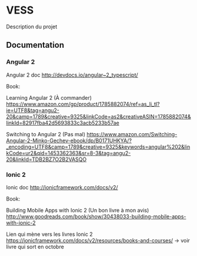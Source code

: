 # VESS
Description du projet

## Documentation
### Angular 2

Angular 2 doc http://devdocs.io/angular~2_typescript/

Book:

Learning Angular 2 (À commander) https://www.amazon.com/gp/product/1785882074/ref=as_li_tl?ie=UTF8&tag=angu2-20&camp=1789&creative=9325&linkCode=as2&creativeASIN=1785882074&linkId=82917fba42d5693833c3acb5233b57ae

Switching to Angular 2 (Pas mal) https://www.amazon.com/Switching-Angular-2-Minko-Gechev-ebook/dp/B0171UHKYA/?_encoding=UTF8&camp=1789&creative=9325&keywords=angular%202&linkCode=ur2&qid=1453362363&sr=8-3&tag=angu2-20&linkId=TDB2BZ7O2B2VASQO


### Ionic 2

Ionic doc http://ionicframework.com/docs/v2/

Book:

Building Mobile Apps with Ionic 2 (Un bon livre à mon avis) http://www.goodreads.com/book/show/30438033-building-mobile-apps-with-ionic-2

Lien qui mène vers les livres Ionic 2
https://ionicframework.com/docs/v2/resources/books-and-courses/
-> voir livre qui sort en octobre
